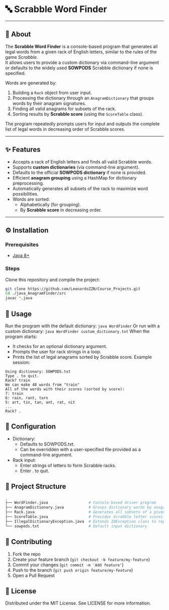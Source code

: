 # 🔤 Scrabble Word Finder

---

## 📖 About
The **Scrabble Word Finder** is a console-based program that generates all legal words from a given rack of English letters, similar to the rules of the game *Scrabble*.  
It allows users to provide a custom dictionary via command-line argument or defaults to the widely used **SOWPODS** Scrabble dictionary if none is specified.  

Words are generated by:  
1. Building a `Rack` object from user input.  
2. Processing the dictionary through an `AnagramDictionary` that groups words by their anagram signatures.  
3. Finding all valid anagrams for subsets of the rack.  
4. Sorting results by **Scrabble score** (using the `ScoreTable` class).  

The program repeatedly prompts users for input and outputs the complete list of legal words in decreasing order of Scrabble scores.  

---

## ✨ Features
- Accepts a rack of English letters and finds all valid Scrabble words.  
- Supports **custom dictionaries** (via command-line argument).  
- Defaults to the official **SOWPODS dictionary** if none is provided.  
- Efficient **anagram grouping** using a HashMap for dictionary preprocessing.  
- Automatically generates all subsets of the rack to maximize word possibilities.  
- Words are sorted:  
  - Alphabetically (for grouping).  
  - By **Scrabble score** in decreasing order.  

---

## ⚙️ Installation
### Prerequisites
- [Java 8+](https://www.oracle.com/java/technologies/javase-downloads.html)  

### Steps
Clone this repository and compile the project:
```bash
git clone https://github.com/LeonardoZZN/Course_Projects.git
cd ./java_AnagramFinder/src
javac *.java
```

## 🚀 Usage
Run the program with the default dictionary:
`java WordFinder`
Or run with a custom dictionary:
`java WordFinder custom_dictionary.txt`
When the program starts:
- It checks for an optional dictionary argument.
- Prompts the user for rack strings in a loop.
- Prints the list of legal anagrams sorted by Scrabble score.
Example session:
```vbnet
Using dictionary: SOWPODS.txt
Type . to quit.
Rack? train
We can make 48 words from "train"
All of the words with their scores (sorted by score):
7: train
6: rain, rant, tarn
5: art, tin, tan, ant, rat, nit
...
Rack? .
```

## 🔧 Configuration
- Dictionary:
  - Defaults to SOWPODS.txt.
  - Can be overridden with a user-specified file provided as a command-line argument.
- Rack input:
  - Enter strings of letters to form Scrabble racks.
  - Enter . to quit.

## 📂 Project Structure
```bash
.
├── WordFinder.java                  # Console-based driver program
├── AnagramDictionary.java           # Groups dictionary words by anagram signature
├── Rack.java                        # Generates all subsets of a given rack
├── ScoreTable.java                  # Provides Scrabble letter scores and scoring method
├── IllegalDictionaryException.java  # Extends IOException class to report dictionary errors
└── sowpods.txt                      # Default input dictionary
```
## 🤝 Contributing
1. Fork the repo
2. Create your feature branch (`git checkout -b feature/my-feature`)
3. Commit your changes (`git commit -m 'Add feature'`)
4. Push to the branch (`git push origin feature/my-feature`)
5. Open a Pull Request

## 📜 License
Distributed under the MIT License. See LICENSE for more information.
